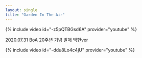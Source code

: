 ```yaml
---
layout: single
title: "Garden In The Air"
---
```


{% include video id="-z5pQTBGsd6A" provider="youtube" %}

2020.07.31 BoA 20주년 기념 발매 백현ver

{% include video id="-ddu8Lo4c4jU" provider="youtube" %}
